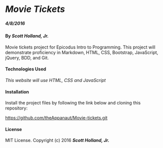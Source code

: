 # _Movie Tickets_

##### _4/8/2016_

#### By _**Scott Holland, Jr.**_

Movie tickets project for Epicodus Intro to Programming. This project will demonstrate proficiency in Markdown, HTML, CSS, Bootstrap, JavaScript, jQuery, BDD, and Git.


#### Technologies Used

_This website will use HTML, CSS and JavaScript_

#### Installation

Install the project files by following the link below and cloning this repository:

https://github.com/theAppanaut/Movie-tickets.git

#### License

MIT License. Copyright (c) 2016 **_Scott Holland, Jr._**

